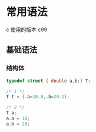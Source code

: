 # 常用语法

c 使用的版本 c99

## 基础语法

### 结构体

```c
typedef struct { double a,b;} T;

/* 1 */
T t = {.a=10.0,.b=20.1};

/* 2 */
T a;
a.a = 10;
a.b = 20;
```
